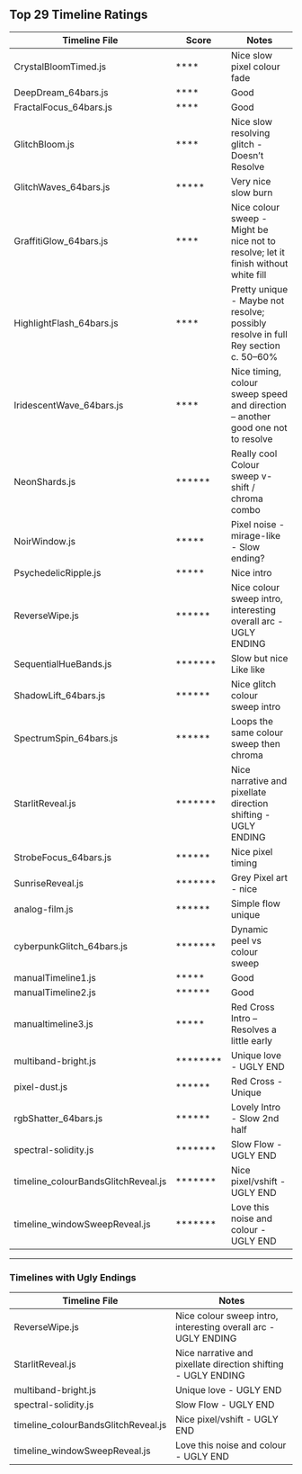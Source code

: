 ## Top 29 Timeline Ratings

| Timeline File                        | Score            | Notes                                                                              |
| ------------------------------------ | ---------------- | ---------------------------------------------------------------------------------- |
| CrystalBloomTimed.js                 | \*\*\*\*         | Nice slow pixel colour fade                                                        |
| DeepDream\_64bars.js                 | \*\*\*\*         | Good                                                                               |
| FractalFocus\_64bars.js              | \*\*\*\*         | Good                                                                               |
| GlitchBloom.js                       | \*\*\*\*         | Nice slow resolving glitch - Doesn’t Resolve                                       |
| GlitchWaves\_64bars.js               | \*\*\*\*\*       | Very nice slow burn                                                                |
| GraffitiGlow\_64bars.js              | \*\*\*\*         | Nice colour sweep - Might be nice not to resolve; let it finish without white fill |
| HighlightFlash\_64bars.js            | \*\*\*\*         | Pretty unique - Maybe not resolve; possibly resolve in full Rey section c. 50–60%  |
| IridescentWave\_64bars.js            | \*\*\*\*         | Nice timing, colour sweep speed and direction – another good one not to resolve    |
| NeonShards.js                        | \*\*\*\*\*\*     | Really cool Colour sweep v-shift / chroma combo                                    |
| NoirWindow\.js                       | \*\*\*\*\*       | Pixel noise - mirage-like - Slow ending?                                           |
| PsychedelicRipple.js                 | \*\*\*\*\*       | Nice intro                                                                         |
| ReverseWipe.js                       | \*\*\*\*\*\*     | Nice colour sweep intro, interesting overall arc - UGLY ENDING                     |
| SequentialHueBands.js                | \*\*\*\*\*\*\*   | Slow but nice Like like                                                            |
| ShadowLift\_64bars.js                | \*\*\*\*\*\*     | Nice glitch colour sweep intro                                                     |
| SpectrumSpin\_64bars.js              | \*\*\*\*\*\*     | Loops the same colour sweep then chroma                                            |
| StarlitReveal.js                     | \*\*\*\*\*\*\*   | Nice narrative and pixellate direction shifting - UGLY ENDING                      |
| StrobeFocus\_64bars.js               | \*\*\*\*\*\*     | Nice pixel timing                                                                  |
| SunriseReveal.js                     | \*\*\*\*\*\*\*   | Grey Pixel art - nice                                                              |
| analog-film.js                       | \*\*\*\*\*\*     | Simple flow unique                                                                 |
| cyberpunkGlitch\_64bars.js           | \*\*\*\*\*\*\*   | Dynamic peel vs colour sweep                                                       |
| manualTimeline1.js                   | \*\*\*\*\*       | Good                                                                               |
| manualTimeline2.js                   | \*\*\*\*\*\*     | Good                                                                               |
| manualtimeline3.js                   | \*\*\*\*\*       | Red Cross Intro – Resolves a little early                                          |
| multiband-bright.js                  | \*\*\*\*\*\*\*\* | Unique love - UGLY END                                                             |
| pixel-dust.js                        | \*\*\*\*\*\*     | Red Cross - Unique                                                                 |
| rgbShatter\_64bars.js                | \*\*\*\*\*\*     | Lovely Intro - Slow 2nd half                                                       |
| spectral-solidity.js                 | \*\*\*\*\*\*\*   | Slow Flow - UGLY END                                                               |
| timeline\_colourBandsGlitchReveal.js | \*\*\*\*\*\*\*   | Nice pixel/vshift - UGLY END                                                       |
| timeline\_windowSweepReveal.js       | \*\*\*\*\*\*\*   | Love this noise and colour - UGLY END                                              |

---

### Timelines with Ugly Endings

| Timeline File                        | Notes                                                          |
| ------------------------------------ | -------------------------------------------------------------- |
| ReverseWipe.js                       | Nice colour sweep intro, interesting overall arc - UGLY ENDING |
| StarlitReveal.js                     | Nice narrative and pixellate direction shifting - UGLY ENDING  |
| multiband-bright.js                  | Unique love - UGLY END                                         |
| spectral-solidity.js                 | Slow Flow - UGLY END                                           |
| timeline\_colourBandsGlitchReveal.js | Nice pixel/vshift - UGLY END                                   |
| timeline\_windowSweepReveal.js       | Love this noise and colour - UGLY END                          |
